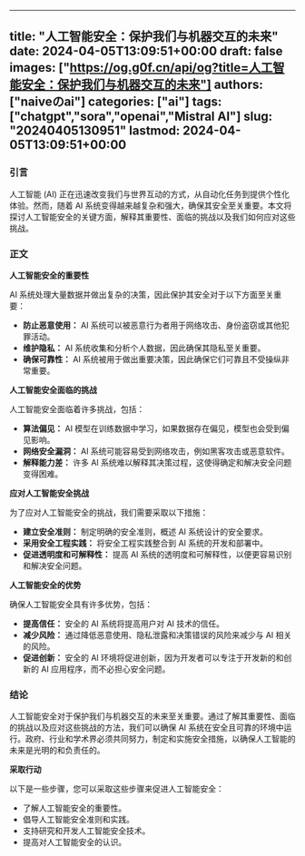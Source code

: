 
---
title: "人工智能安全：保护我们与机器交互的未来"
date: 2024-04-05T13:09:51+00:00
draft: false
images: ["https://og.g0f.cn/api/og?title=人工智能安全：保护我们与机器交互的未来"]
authors: ["naiveのai"]
categories: ["ai"]
tags: ["chatgpt","sora","openai","Mistral AI"]
slug: "20240405130951"
lastmod: 2024-04-05T13:09:51+00:00
---
### 引言

人工智能 (AI) 正在迅速改变我们与世界互动的方式，从自动化任务到提供个性化体验。然而，随着 AI 系统变得越来越复杂和强大，确保其安全至关重要。本文将探讨人工智能安全的关键方面，解释其重要性、面临的挑战以及我们如何应对这些挑战。

### 正文

**人工智能安全的重要性**

AI 系统处理大量数据并做出复杂的决策，因此保护其安全对于以下方面至关重要：

- **防止恶意使用：** AI 系统可以被恶意行为者用于网络攻击、身份盗窃或其他犯罪活动。
- **维护隐私：** AI 系统收集和分析个人数据，因此确保其隐私至关重要。
- **确保可靠性：** AI 系统被用于做出重要决策，因此确保它们可靠且不受操纵非常重要。

**人工智能安全面临的挑战**

人工智能安全面临着许多挑战，包括：

- **算法偏见：** AI 模型在训练数据中学习，如果数据存在偏见，模型也会受到偏见影响。
- **网络安全漏洞：** AI 系统可能容易受到网络攻击，例如黑客攻击或恶意软件。
- **解释能力差：** 许多 AI 系统难以解释其决策过程，这使得确定和解决安全问题变得困难。

**应对人工智能安全挑战**

为了应对人工智能安全的挑战，我们需要采取以下措施：

- **建立安全准则：** 制定明确的安全准则，概述 AI 系统设计的安全要求。
- **采用安全工程实践：** 将安全工程实践整合到 AI 系统的开发和部署中。
- **促进透明度和可解释性：** 提高 AI 系统的透明度和可解释性，以便更容易识别和解决安全问题。

**人工智能安全的优势**

确保人工智能安全具有许多优势，包括：

- **提高信任：** 安全的 AI 系统将提高用户对 AI 技术的信任。
- **减少风险：** 通过降低恶意使用、隐私泄露和决策错误的风险来减少与 AI 相关的风险。
- **促进创新：** 安全的 AI 环境将促进创新，因为开发者可以专注于开发新的和创新的 AI 应用程序，而不必担心安全问题。

### 结论

人工智能安全对于保护我们与机器交互的未来至关重要。通过了解其重要性、面临的挑战以及应对这些挑战的方法，我们可以确保 AI 系统在安全且可靠的环境中运行。政府、行业和学术界必须共同努力，制定和实施安全措施，以确保人工智能的未来是光明的和负责任的。

**采取行动**

以下是一些步骤，您可以采取这些步骤来促进人工智能安全：

- 了解人工智能安全的重要性。
- 倡导人工智能安全准则和实践。
- 支持研究和开发人工智能安全技术。
- 提高对人工智能安全的认识。